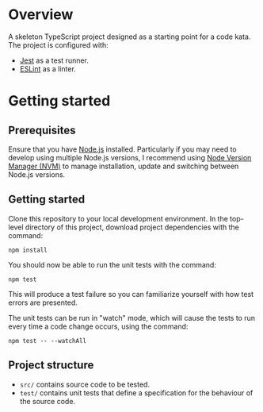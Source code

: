 # Overview

A skeleton TypeScript project designed as a starting point for a code kata. The project is configured with:
- [Jest](https://jestjs.io/) as a test runner.
- [ESLint](https://eslint.org/) as a linter.

# Getting started

## Prerequisites

Ensure that you have [Node.js](https://nodejs.org/) installed. Particularly if you may need to develop using multiple Node.js versions, I recommend using [Node Version Manager (NVM)](https://github.com/nvm-sh/nvm) to manage installation, update and switching between Node.js versions.

## Getting started

Clone this repository to your local development environment. In the top-level directory of this project, download project dependencies with the command:
```
npm install
```

You should now be able to run the unit tests with the command:
```
npm test
```

This will produce a test failure so you can familiarize yourself with how test errors are presented.

The unit tests can be run in "watch" mode, which will cause the tests to run every time a code change occurs, using the command:
```
npm test -- --watchAll
```



## Project structure

- `src/` contains source code to be tested.
- `test/` contains unit tests that define a specification for the behaviour of the source code.
